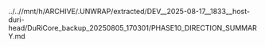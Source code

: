 ../..//mnt/h/ARCHIVE/.UNWRAP/extracted/DEV__2025-08-17__1833__host-duri-head/DuRiCore_backup_20250805_170301/PHASE10_DIRECTION_SUMMARY.md